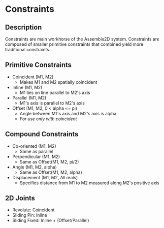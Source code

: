 # Constraints

## Description

Constraints are main workhorse of the Assemble2D system. Constraints are composed of smaller primitive constraints that combined yield more traditional constraints.

## Primitive Constraints

- Coincident (M1, M2)
    + Makes M1 and M2 spatially coincident
- Inline (M1, M2)
    + M1 lies on line parallel to M2's axis
- Parallel (M1, M2)
    + M1's axis is parallel to M2's axis
- Offset (M1, M2, 0 < alpha <= pi)
    + Angle between M1's axis and M2's axis is alpha
    + _For use only with coincident_

## Compound Constraints
  
- Co-oriented (M1, M2)
    + Same as parallel
- Perpendicular (M1, M2)
    + Same as Offset(M1, M2, pi/2)
- Angle (M1, M2, alpha)
    + Same as Offset(M1, M2, alpha)
- Displacement (M1, M2, All reals)
    + Specifies distance from M1 to M2 measured along M2's positive axis

## 2D Joints

- Revolute: Coincident
- Sliding Pin: Inline
- Sliding Fixed: Inline + (Offset/Parallel)